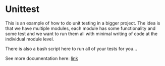 # Unittest

This is an example of how to do unit testing in a bigger project.
The idea is that we have multiple modules, each module has some
functionality and some test and we want to run them all with
minimal writing of code at the individual module level.

There is also a bash script here to run all of your tests for you...

See more documentation here:
[link](http://docs.python.org/library/unittest.html)
